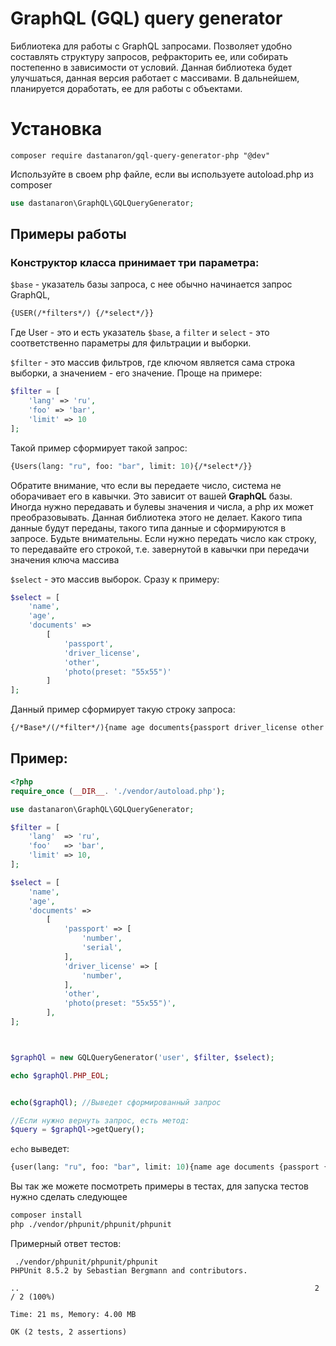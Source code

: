 GraphQL (GQL) query generator
=======================

Библиотека для работы с GraphQL запросами. Позволяет удобно составлять 
структуру запросов, рефракторить ее, или собирать постепенно в
зависимости от условий. Данная библиотека будет улучшаться,
данная версия работает с массивами. В дальнейшем, планируется доработать,
ее для работы с объектами.


Установка
======================
`composer require dastanaron/gql-query-generator-php "@dev"`

Используйте в своем php файле, если вы используете autoload.php из composer

```php
use dastanaron\GraphQL\GQLQueryGenerator;
```

Примеры работы
-----------------------

### Конструктор класса принимает три параметра:

`$base` - указатель базы запроса, с нее обычно начинается запрос GraphQL,

```graphql
{USER(/*filters*/) {/*select*/}}
```

Где User - это и есть указатель `$base`, а `filter` и `select` - это 
соответственно параметры для фильтрации и выборки.

`$filter` - это массив фильтров, где ключом является сама строка выборки,
а значением - его значение. Проще на примере:

```php
$filter = [
	'lang' => 'ru',
	'foo' => 'bar',
	'limit' => 10
];
```

Такой пример сформирует такой запрос:

```graphql
{Users(lang: "ru", foo: "bar", limit: 10){/*select*/}}
```
Обратите внимание, что если вы передаете число, система не оборачивает его в кавычки.
Это зависит от вашей **GraphQL** базы. Иногда нужно передавать и булевы 
значения и числа, а php их может преобразовывать. Данная библиотека этого
не делает. Какого типа данные будут переданы, такого типа данные и сформируются 
в запросе. Будьте внимательны. Если нужно передать число как строку, то передавайте его строкой,
т.е. завернутой в кавычки при передачи значения ключа массива

`$select` - это массив выборок. Сразу к примеру:

```php
$select = [
	'name',
	'age',
	'documents' =>
		[
			'passport',
			'driver_license',
			'other',
			'photo(preset: "55x55")'
		]
];
```

Данный пример сформирует такую строку запроса:

```graphql
{/*Base*/(/*filter*/){name age documents{passport driver_license other photo(preset: "55x55")}}}
```

Пример:
----------------------

```php
<?php
require_once (__DIR__. './vendor/autoload.php');

use dastanaron\GraphQL\GQLQueryGenerator;

$filter = [
    'lang'  => 'ru',
    'foo'   => 'bar',
    'limit' => 10,
];

$select = [
    'name',
    'age',
    'documents' =>
        [
            'passport' => [
                'number',
                'serial',
            ],
            'driver_license' => [
                'number',
            ],
            'other',
            'photo(preset: "55x55")',
        ],
];



$graphQl = new GQLQueryGenerator('user', $filter, $select);

echo $graphQl.PHP_EOL;


echo($graphQl); //Выведет сформированный запрос

//Если нужно вернуть запрос, есть метод:
$query = $graphQl->getQuery();

```

`echo` выведет: 

```graphql
{user(lang: "ru", foo: "bar", limit: 10){name age documents {passport {number serial } driver_license {number } other photo(preset: "55x55") }}}
```

Вы так же можете посмотреть примеры в тестах,
для запуска тестов нужно сделать следующее
```bash
composer install
php ./vendor/phpunit/phpunit/phpunit
```

Примерный ответ тестов:
```
 ./vendor/phpunit/phpunit/phpunit
PHPUnit 8.5.2 by Sebastian Bergmann and contributors.

..                                                                  2 / 2 (100%)

Time: 21 ms, Memory: 4.00 MB

OK (2 tests, 2 assertions)
```
